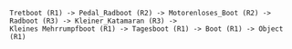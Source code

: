     Tretboot (R1) -> Pedal_Radboot (R2) -> Motorenloses_Boot (R2) -> Radboot (R3) -> Kleiner_Katamaran (R3) ->
    Kleines Mehrrumpfboot (R1) -> Tagesboot (R1) -> Boot (R1) -> Object (R1)